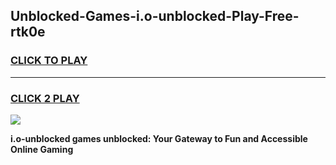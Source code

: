 
## Unblocked-Games-i.o-unblocked-Play-Free-rtk0e
<h3>
<a href="https://premium76.site?title=i.o-unblocked&ref=23A">CLICK TO PLAY</a></h3>
<hr>

<h3>
<a href="https://premium76.site?title=i.o-unblocked&ref=23A">CLICK 2 PLAY</a>
  
</h3>

<a href="https://premium76.site?title=i.o-unblocked&ref=23A"><img src="https://clearcache.store/games.png"></a>


**i.o-unblocked games unblocked: Your Gateway to Fun and Accessible Online Gaming**
